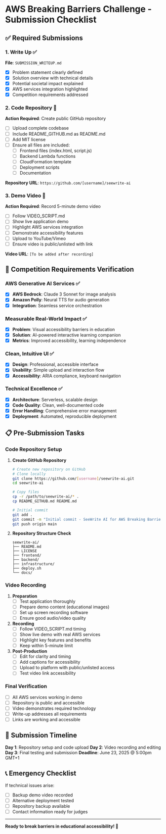 # AWS Breaking Barriers Challenge - Submission Checklist

## ✅ Required Submissions

### 1. Write Up ✅
**File**: `SUBMISSION_WRITEUP.md`
- [x] Problem statement clearly defined
- [x] Solution overview with technical details
- [x] Potential societal impact explained
- [x] AWS services integration highlighted
- [x] Competition requirements addressed

### 2. Code Repository 🔄
**Action Required**: Create public GitHub repository
- [ ] Upload complete codebase
- [ ] Include README_GITHUB.md as README.md
- [ ] Add MIT license
- [ ] Ensure all files are included:
  - [ ] Frontend files (index.html, script.js)
  - [ ] Backend Lambda functions
  - [ ] CloudFormation template
  - [ ] Deployment scripts
  - [ ] Documentation

**Repository URL**: `https://github.com/[username]/seewrite-ai`

### 3. Demo Video 🔄
**Action Required**: Record 5-minute demo video
- [ ] Follow VIDEO_SCRIPT.md
- [ ] Show live application demo
- [ ] Highlight AWS services integration
- [ ] Demonstrate accessibility features
- [ ] Upload to YouTube/Vimeo
- [ ] Ensure video is public/unlisted with link

**Video URL**: `[To be added after recording]`

## 🎯 Competition Requirements Verification

### AWS Generative AI Services ✅
- [x] **AWS Bedrock**: Claude 3 Sonnet for image analysis
- [x] **Amazon Polly**: Neural TTS for audio generation
- [x] **Integration**: Seamless service orchestration

### Measurable Real-World Impact ✅
- [x] **Problem**: Visual accessibility barriers in education
- [x] **Solution**: AI-powered interactive learning companion
- [x] **Metrics**: Improved accessibility, learning independence

### Clean, Intuitive UI ✅
- [x] **Design**: Professional, accessible interface
- [x] **Usability**: Simple upload and interaction flow
- [x] **Accessibility**: ARIA compliance, keyboard navigation

### Technical Excellence ✅
- [x] **Architecture**: Serverless, scalable design
- [x] **Code Quality**: Clean, well-documented code
- [x] **Error Handling**: Comprehensive error management
- [x] **Deployment**: Automated, reproducible deployment

## 📋 Pre-Submission Tasks

### Code Repository Setup
1. **Create GitHub Repository**
   ```bash
   # Create new repository on GitHub
   # Clone locally
   git clone https://github.com/[username]/seewrite-ai.git
   cd seewrite-ai
   
   # Copy files
   cp -r /path/to/seewrite-ai/* .
   cp README_GITHUB.md README.md
   
   # Initial commit
   git add .
   git commit -m "Initial commit - SeeWrite AI for AWS Breaking Barriers Challenge"
   git push origin main
   ```

2. **Repository Structure Check**
   ```
   seewrite-ai/
   ├── README.md
   ├── LICENSE
   ├── frontend/
   ├── backend/
   ├── infrastructure/
   ├── deploy.sh
   └── docs/
   ```

### Video Recording
1. **Preparation**
   - [ ] Test application thoroughly
   - [ ] Prepare demo content (educational images)
   - [ ] Set up screen recording software
   - [ ] Ensure good audio/video quality

2. **Recording**
   - [ ] Follow VIDEO_SCRIPT.md timing
   - [ ] Show live demo with real AWS services
   - [ ] Highlight key features and benefits
   - [ ] Keep within 5-minute limit

3. **Post-Production**
   - [ ] Edit for clarity and timing
   - [ ] Add captions for accessibility
   - [ ] Upload to platform with public/unlisted access
   - [ ] Test video link accessibility

### Final Verification
- [ ] All AWS services working in demo
- [ ] Repository is public and accessible
- [ ] Video demonstrates required technology
- [ ] Write-up addresses all requirements
- [ ] Links are working and accessible

## 🚀 Submission Timeline

**Day 1**: Repository setup and code upload
**Day 2**: Video recording and editing
**Day 3**: Final testing and submission
**Deadline**: June 23, 2025 @ 5:00pm GMT+1

## 📞 Emergency Checklist

If technical issues arise:
- [ ] Backup demo video recorded
- [ ] Alternative deployment tested
- [ ] Repository backup available
- [ ] Contact information ready for judges

---

**Ready to break barriers in educational accessibility! 🌟**